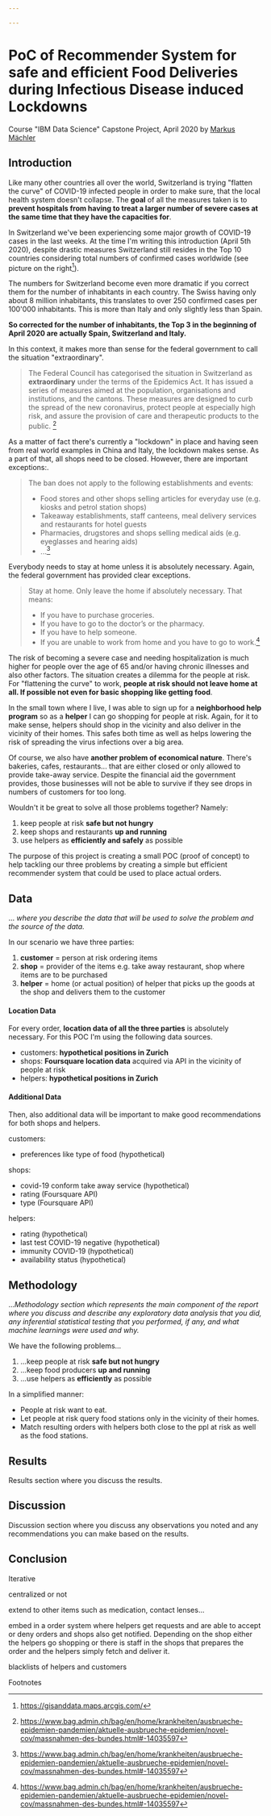 ```yaml
---

---
```


# PoC of Recommender System for safe and efficient Food Deliveries during Infectious Disease induced Lockdowns

Course "IBM Data Science"
Capstone Project, April 2020 by [Markus Mächler](https://www.linkedin.com/in/markus-maechler/)

## Introduction

<img src="C:\Users\marku\OneDrive\Desktop\Coursera\IBM Data Science\09 - Applied Data Science Capstone\projects\Coursera_Capstone\corona_cases_total_numbers.png" alt="" style="zoom:25%;" align="right"/>Like many other countries all over the world, Switzerland is trying "flatten the curve" of COVID-19 infected people in order to make sure, that the local health system doesn't collapse. The **goal** of all the measures taken is to **prevent hospitals from having to treat a larger number of severe cases at the same time that they have the capacities for**.

In Switzerland we've been experiencing some major growth of COVID-19 cases in the last weeks. At the time I'm writing this introduction (April 5th 2020), despite drastic measures Switzerland still resides in the Top 10 countries considering total numbers of confirmed cases worldwide (see picture on the right[^1]).

The numbers for Switzerland become even more dramatic if you correct them for the number of inhabitants in each country. The Swiss having only about 8 million inhabitants, this translates to over 250 confirmed cases per 100'000 inhabitants. This is more than Italy and only slightly less than Spain.

**So corrected for the number of inhabitants, the Top 3 in the beginning of April 2020 are actually Spain, Switzerland and Italy.**

In this context, it makes more than sense for the federal government to call the situation "extraordinary".

> The Federal Council has categorised the situation in Switzerland as **extraordinary** under the terms of the Epidemics Act. It has issued a series of measures aimed at the population, organisations and institutions, and the cantons. These measures are designed to curb the spread of the new coronavirus, protect people at especially high risk, and assure the provision of care and therapeutic products to the public. [^2]

As a matter of fact there's currently a "lockdown" in place  and having seen from real world examples in China and Italy, the lockdown makes sense. As a part of that, all shops need to be closed. However, there are important exceptions:.

> The ban does not apply to the following establishments and events:
>
> - Food stores and other shops selling articles for everyday use (e.g. kiosks and petrol station shops)
> - Takeaway establishments, staff canteens, meal delivery services and restaurants for hotel guests
> - Pharmacies, drugstores and shops selling medical aids (e.g. eyeglasses and hearing aids)
> - ...[^2]

Everybody needs to stay at home unless it is absolutely necessary. Again, the federal government has provided clear exceptions.

> Stay at home. Only leave the home if absolutely necessary. That means:
>
> - If you have to purchase groceries.
> - If you have to go to the doctor’s or the pharmacy.
> - If you have to help someone.
> - If you are unable to work from home and you have to go to work.[^2]

The risk of  becoming a severe case and needing hospitalization is much higher for people over the age of 65 and/or having chronic illnesses and also other factors. The situation creates a dilemma for the people at risk. For "flattening the curve" to work, **people at risk should not leave home at all. If possible not even for basic shopping like getting food**.

In the small town where I live, I was able to sign up for a **neighborhood help program** so as a **helper** I can go shopping for people at risk. Again, for it to make sense, helpers should shop in the vicinity and also deliver in the vicinity of their homes. This safes both time as well as helps lowering the risk of spreading the virus infections over a big area.

Of course, we also have **another problem of economical nature**. There's bakeries, cafes, restaurants... that are either closed or only allowed to provide take-away service. Despite the financial aid the government provides, those businesses will not be able to survive if they see drops in numbers of customers for too long.

Wouldn't it be great to solve all those problems together? Namely:

1. keep people at risk **safe but not hungry**
2. keep shops and restaurants **up and running**
3. use helpers as **efficiently and safely** as possible

The purpose of this project is creating a small POC (proof of concept) to help tackling our three problems by creating a simple but efficient recommender system that could be used to place actual orders.

## Data

... *where you describe the data that will be used to solve the problem and the source of the data.*

In our scenario we have three parties:

1. **customer** = person at risk ordering items
2. **shop** = provider of the items e.g. take away restaurant, shop where items are to be purchased
3. **helper** = home (or actual position) of helper that picks up the goods at the shop and delivers them to the customer

#### Location Data

For every order, **location data of all the three parties** is absolutely necessary. For this POC I'm using the following data sources.

- customers: **hypothetical positions in Zurich**
- shops: **Foursquare location data** acquired via API in the vicinity of people at risk
- helpers: **hypothetical positions in Zurich**

#### Additional Data

Then, also additional data will be important to make good recommendations for both shops and helpers.

customers:

- preferences like type of food (hypothetical)

shops:

- covid-19 conform take away service (hypothetical)
- rating (Foursquare API)
- type (Foursquare API)

helpers:

- rating (hypothetical)
- last test COVID-19 negative (hypothetical)
- immunity COVID-19 (hypothetical)
- availability status (hypothetical)

## Methodology

...*Methodology section which represents the main component of the report where you discuss and describe any exploratory data analysis that you did, any inferential statistical testing that you performed, if any, and what machine learnings were used and why.*

We have the following problems...

1. ...keep people at risk **safe but not hungry**
2. ...keep food producers **up and running**
3. ...use helpers as **efficiently** as possible

In a simplified manner:

- People at risk want to eat.
- Let people at risk query food stations only in the vicinity of their homes.
- Match resulting orders with helpers both close to the ppl at risk as well as the food stations.





## Results





Results section where you discuss the results.

## Discussion



Discussion section where you discuss any observations you noted and any recommendations you can make based on the results.

## Conclusion 

Iterative

centralized or not

extend to other items such as medication, contact lenses...

embed in a order system where helpers get requests and are able to accept or deny orders and shops also get notified. Depending on the shop either the helpers go shopping or there is staff in the shops that prepares the order and the helpers simply fetch and deliver it.

blacklists of helpers and customers



Footnotes

[^2]: https://www.bag.admin.ch/bag/en/home/krankheiten/ausbrueche-epidemien-pandemien/aktuelle-ausbrueche-epidemien/novel-cov/massnahmen-des-bundes.html#-14035597
[^1]:https://gisanddata.maps.arcgis.com/

